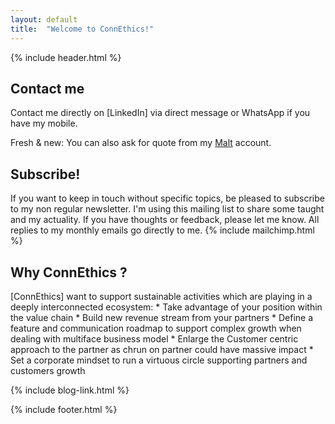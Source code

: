 ```yaml
---
layout: default
title:  "Welcome to ConnEthics!"
---
```


{% include header.html %}

<h2>Contact me</h2>
Contact me directly on [LinkedIn] via direct message or WhatsApp if you have my mobile.

Fresh & new: You can also ask for quote from my [Malt] account.

[LinkedIn]: https://www.linkedin.com/in/fredericchoudat/
[malt]: https://malt.fr/profile/fredericchoudat


<h2>Subscribe!</h2>
If you want to keep in touch without specific topics, be pleased to subscribe to my non regular newsletter. I'm using this mailing list to share some taught and my actuality. If you have thoughts or feedback, please let me know. All replies to my monthly emails go directly to me.
{% include mailchimp.html %} 

<h2>Why ConnEthics ?</h2>
[ConnEthics] want to support sustainable activities which are playing in a deeply interconnected ecosystem:
* Take advantage of your position within the value chain
* Build new revenue stream from your partners
* Define a feature and communication roadmap to support complex growth when dealing with multiface business model
* Enlarge the Customer centric approach to the partner as chrun on partner could have massive impact 
* Set a corporate mindset to run a virtuous circle supporting partners and customers growth

[connethics]: http://connethics.fr

{% include blog-link.html %}

{% include footer.html %}
